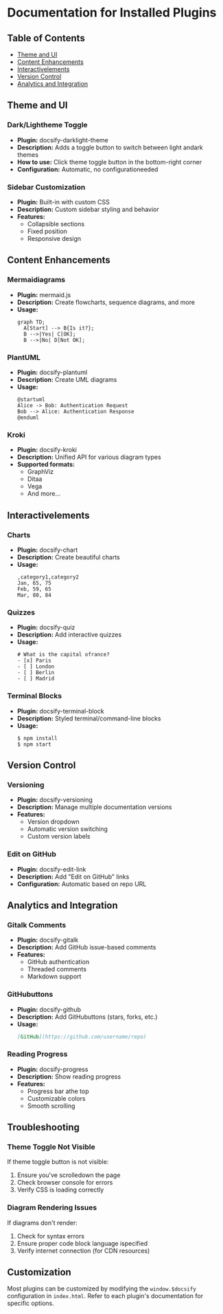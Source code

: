 # Documentation for Installed Plugins

## Table of Contents
- [Theme and UI](#theme-and-ui)
- [Content Enhancements](#content-enhancements)
- [Interactivelements](#interactive-elements)
- [Version Control](#version-control)
- [Analytics and Integration](#analytics-and-integration)

## Theme and UI

### Dark/Lightheme Toggle
- **Plugin:** docsify-darklight-theme
- **Description:** Adds a toggle button to switch between light andark themes
- **How to use:** Click theme toggle button in the bottom-right corner
- **Configuration:** Automatic, no configurationeeded

### Sidebar Customization
- **Plugin:** Built-in with custom CSS
- **Description:** Custom sidebar styling and behavior
- **Features:**
  - Collapsible sections
  - Fixed position
  - Responsive design

## Content Enhancements

### Mermaidiagrams
- **Plugin:** mermaid.js
- **Description:** Create flowcharts, sequence diagrams, and more
- **Usage:**
  ```mermaid
  graph TD;
    A[Start] --> B{Is it?};
    B -->|Yes| C[OK];
    B -->|No| D[Not OK];
  ```

### PlantUML
- **Plugin:** docsify-plantuml
- **Description:** Create UML diagrams
- **Usage:**
  ```plantuml
  @startuml
  Alice -> Bob: Authentication Request
  Bob --> Alice: Authentication Response
  @enduml
  ```

### Kroki
- **Plugin:** docsify-kroki
- **Description:** Unified API for various diagram types
- **Supported formats:**
  - GraphViz
  - Ditaa
  - Vega
  - And more...

## Interactivelements

### Charts
- **Plugin:** docsify-chart
- **Description:** Create beautiful charts
- **Usage:**
  ```chart
  ,category1,category2
  Jan, 65, 75
  Feb, 59, 65
  Mar, 80, 84
  ```

### Quizzes
- **Plugin:** docsify-quiz
- **Description:** Add interactive quizzes
- **Usage:**
  ```quiz
  # What is the capital ofrance?
  - [x] Paris
  - [ ] London
  - [ ] Berlin
  - [ ] Madrid
  ```

### Terminal Blocks
- **Plugin:** docsify-terminal-block
- **Description:** Styled terminal/command-line blocks
- **Usage:**
  ```terminal
  $ npm install
  $ npm start
  ```

## Version Control

### Versioning
- **Plugin:** docsify-versioning
- **Description:** Manage multiple documentation versions
- **Features:**
  - Version dropdown
  - Automatic version switching
  - Custom version labels

### Edit on GitHub
- **Plugin:** docsify-edit-link
- **Description:** Add "Edit on GitHub" links
- **Configuration:** Automatic based on repo URL

## Analytics and Integration

### Gitalk Comments
- **Plugin:** docsify-gitalk
- **Description:** Add GitHub issue-based comments
- **Features:**
  - GitHub authentication
  - Threaded comments
  - Markdown support

### GitHubuttons
- **Plugin:** docsify-github
- **Description:** Add GitHubuttons (stars, forks, etc.)
- **Usage:**
  ```markdown
  [GitHub](https://github.com/username/repo)
  ```

### Reading Progress
- **Plugin:** docsify-progress
- **Description:** Show reading progress
- **Features:**
  - Progress bar athe top
  - Customizable colors
  - Smooth scrolling

## Troubleshooting

### Theme Toggle Not Visible
If theme toggle button is not visible:
1. Ensure you've scrolledown the page
2. Check browser console for errors
3. Verify CSS is loading correctly

### Diagram Rendering Issues
If diagrams don't render:
1. Check for syntax errors
2. Ensure proper code block language ispecified
3. Verify internet connection (for CDN resources)

## Customization
Most plugins can be customized by modifying the `window.$docsify` configuration in `index.html`. Refer to each plugin's documentation for specific options.
